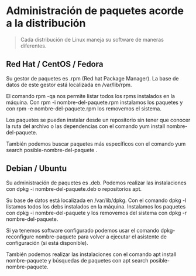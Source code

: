 # Administración de paquetes acorde a la distribución

>Cada distribución de Linux maneja su software de maneras diferentes.

## Red Hat / CentOS / Fedora
Su gestor de paquetes es .rpm (Red hat Package Manager). La base de datos de este gestor está localizada en /var/lib/rpm.

El comando rpm -qa nos permite listar todos los rpms instalados en la máquina. Con rpm -i nombre-del-paquete.rpm instalamos los paquetes y con rpm -e nombre-del-paquete.rpm los removemos el sistema.

Los paquetes se pueden instalar desde un repositorio sin tener que conocer la ruta del archivo o las dependencias con el comando yum install nombre-del-paquete.

También podemos buscar paquetes más específicos con el comando yum search posible-nombre-del-paquete .

##  Debian / Ubuntu
Su administración de paquetes es .deb. Podemos realizar las instalaciones con dpkg -i nombre-del-paquete.deb o repositorios apt.

Su base de datos está localizada en /var/lib/dpkg. Con el comando dpkg -l listamos todos los debs instalados en la máquina. Instalamos los paquetes con dpkg -i nombre-del-paquete y los removemos del sistema con dpkg -r nombre-del-paquete.

Si ya tenemos software configurado podemos usar el comando dpkg-reconfigure nombre-paquete para volver a ejecutar el asistente de configuración (si está disponible).

También podemos realizar las instalaciones con el comando apt install nombre-paquete y búsquedas de paquetes con apt search posible-nombre-paquete.